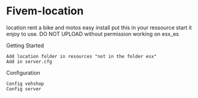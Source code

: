 # Fivem-location
location
rent a bike and motos
easy install 
put this in your ressource start it
enjoy to use.
DO NOT UPLOAD without permission
working on esx_es

Getting Started

    Add location folder in resources "not in the folder esx"
    Add in server.cfg

Configuration

    Config vehshop 
    Config server
